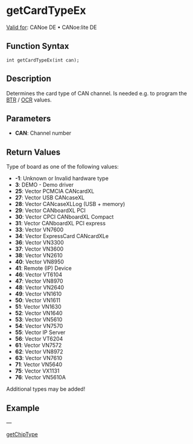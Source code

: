 # getCardTypeEx

[Valid for](../../../Shared/FeatureAvailability.md): CANoe DE • CANoe:lite DE

## Function Syntax

```plaintext
int getCardTypeEx(int can);
```

## Description

Determines the card type of CAN channel. Is needed e.g. to program the [BTR](CAPLfunctionSetBtr.md) / [OCR](CAPLfunctionSetOcr.md) values.

## Parameters

- **CAN**: Channel number

## Return Values

Type of board as one of the following values:

- **-1**: Unknown or Invalid hardware type
- **3**: DEMO - Demo driver
- **25**: Vector PCMCIA CANcardXL
- **27**: Vector USB CANcaseXL
- **28**: Vector CANcaseXLLog (USB + memory)
- **29**: Vector CANboardXL PCI
- **30**: Vector CPCI CANboardXL Compact
- **31**: Vector CANboardXL PCI express
- **33**: Vector VN7600
- **34**: Vector ExpressCard CANcardXLe
- **36**: Vector VN3300
- **37**: Vector VN3600
- **38**: Vector VN2610
- **40**: Vector VN8950
- **41**: Remote (IP) Device
- **46**: Vector VT6104
- **47**: Vector VN8970
- **48**: Vector VN2640
- **49**: Vector VN1610
- **50**: Vector VN1611
- **51**: Vector VN1630
- **52**: Vector VN1640
- **53**: Vector VN5610
- **54**: Vector VN7570
- **55**: Vector IP Server
- **56**: Vector VT6204
- **61**: Vector VN7572
- **62**: Vector VN8972
- **63**: Vector VN7610
- **71**: Vector VN5640
- **75**: Vector VX1131
- **76**: Vector VN5610A

Additional types may be added!

## Example

—

[getChipType](CAPLfunctionGetChipType.md)
